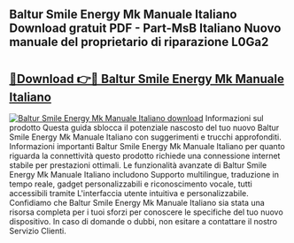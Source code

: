 ## Baltur Smile Energy Mk Manuale Italiano Download gratuit PDF - Part-MsB Italiano Nuovo manuale del proprietario di riparazione L0Ga2

# <h2><a href="http://df9m5e.blite.top/?on=Baltur+Smile+Energy+Mk+Manuale+Italiano">🔗Download 👉🔴 Baltur Smile Energy Mk Manuale Italiano</a></h2>

[![Baltur Smile Energy Mk Manuale Italiano download](https://i.imgur.com/lujVjoI.png)](http://df9m5e.blite.top/?on=Baltur+Smile+Energy+Mk+Manuale+Italiano)
Informazioni sul prodotto Questa guida sblocca il potenziale nascosto del tuo nuovo Baltur Smile Energy Mk Manuale Italiano con suggerimenti e trucchi approfonditi. Informazioni importanti Baltur Smile Energy Mk Manuale Italiano per quanto riguarda la connettività questo prodotto richiede una connessione internet stabile per prestazioni ottimali. Le funzionalità avanzate di Baltur Smile Energy Mk Manuale Italiano includono Supporto multilingue, traduzione in tempo reale, gadget personalizzabili e riconoscimento vocale, tutti accessibili tramite L'interfaccia utente intuitiva e personalizzabile. Confidiamo che Baltur Smile Energy Mk Manuale Italiano sia stata una risorsa completa per i tuoi sforzi per conoscere le specifiche del tuo nuovo dispositivo. In caso di domande o dubbi, non esitare a contattare il nostro Servizio Clienti.
